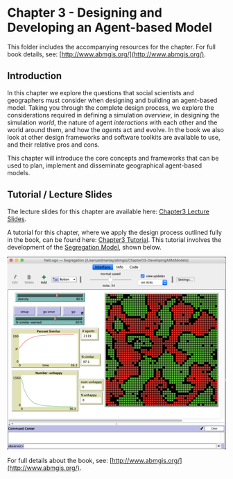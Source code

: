 # Chapter 3 - Designing and Developing an Agent-based Model

This folder includes the accompanying resources for the chapter. For full book details, see: [http://www.abmgis.org/](http://www.abmgis.org/).

## Introduction

In this chapter we explore the questions that social scientists and geographers must consider when designing and building an agent-based model. Taking you through the complete design process, we explore the considerations required in defining a simulation _overview_, in designing the simulation _world_, the nature of agent _interactions_ with each other and the world around them, and how the _agents_ act and evolve. In the book we also look at other design frameworks and software toolkits are available to use, and their relative pros and cons. 

This chapter will introduce the core concepts and frameworks that can be used to plan, implement and disseminate geographical agent-based models.

## Tutorial / Lecture Slides

The lecture slides for this chapter are available here: [Chapter3 Lecture Slides](./Chapter3.pptx).

A tutorial for this chapter, where we apply the design process outlined fully in the book, can be found here: [Chapter3 Tutorial](./Chapter3_Tutorial.pptx). This tutorial involves the development of the [Segregation Model](Models/Segregation.nlogo), shown below.

<img src="./Models/Segregation_screenshot.png" alt="Segregation ABM" />

For full details about the book, see: [http://www.abmgis.org/](http://www.abmgis.org/).

